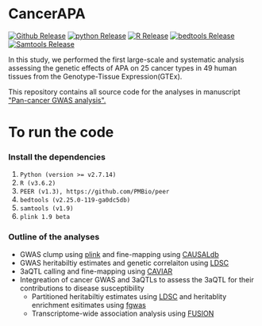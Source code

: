 # CancerAPA
[![Github Release](https://img.shields.io/badge/release-v1.0-brightgreen)](https://github.com/3UTR/CancerAPA)
[![python Release](https://img.shields.io/badge/python-2.7.14-brightgreen)](https://www.python.org/downloads/)
[![R Release](https://img.shields.io/badge/R-3.6.2-brightgreen)](https://cran.r-project.org/)
[![bedtools Release](https://img.shields.io/badge/bedtools-v2.25.0-brightgreen)](https://github.com/arq5x/bedtools2)
[![Samtools Release](https://img.shields.io/badge/samtools-v1.9-brightgreen)](http://www.htslib.org/)

In this study, we performed the first large-scale and systematic analysis assessing the genetic effects of APA on 25 cancer types in 49 human tissues from the Genotype-Tissue Expression(GTEx).

This repository contains all source code for the analyses in manuscript ["Pan-cancer GWAS analysis".](https://medrxiv.org/cgi/content/short/2023.02.28.23286554v1)

# To run the code
### Install the dependencies
1. `Python (version >= v2.7.14)`
2. `R (v3.6.2)`
3. `PEER (v1.3), https://github.com/PMBio/peer`
4. `bedtools (v2.25.0-119-ga0dc5db)`
5. `samtools (v1.9)`
6. `plink 1.9 beta`


### Outline of the analyses
* GWAS clump using [plink](https://www.cog-genomics.org/plink/) and fine-mapping using [CAUSALdb](https://github.com/mulinlab/CAUSALdb-finemapping-pip)
* GWAS heritabiltiy estimates and genetic correlaiton using [LDSC](https://github.com/bulik/ldsc)
* 3aQTL calling and fine-mapping using [CAVIAR](https://github.com/fhormoz/caviar)
* Integreation of cancer GWAS and 3aQTLs to assess the 3aQTL for their contributions to disease susceptibility
  * Partitioned heritabiltiy estimates using [LDSC](https://github.com/bulik/ldsc) and heritablity enrichment esitimates using [fgwas](https://github.com/joepickrell/fgwas)
  * Transcriptome-wide association analysis using [FUSION](http://gusevlab.org/projects/fusion/)
  
